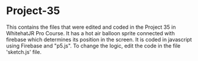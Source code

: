 # Project-35
This contains the files that were edited and coded in the Project 35 in WhitehatJR Pro Course. It has a hot air balloon sprite connected with firebase which determines its position in the screen. It is coded in javascript using Firebase and "p5.js". To change the logic, edit the code in the file 'sketch.js' file.
